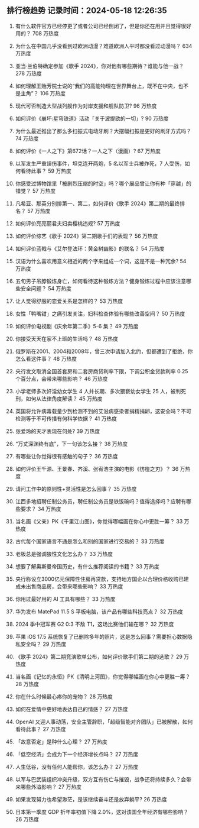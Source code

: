 
## 排行榜趋势 记录时间：2024-05-18 12:26:35
  
  1. 有什么软件官方已经停更了或者公司已经倒闭了，但是你还在用并且觉得很好用的？ 708 万热度
    
  2. 为什么在中国几乎没看到过欧洲动漫？难道欧洲人平时都没看过动漫吗？ 634 万热度
    
  3. 亚当·兰伯特确定参加《歌手 2024》，你对他有哪些期待？谁能与他一战？ 278 万热度
    
  4. 如何理解王贻芳院士说的“我们的高能物理在世界舞台上，既不在中央，也不是主角”？ 106 万热度
    
  5. 现代可否制造大型战列舰作为对岸支援和舰队防卫? 96 万热度
    
  6. 如何评价《崩坏:星穹铁道》活动「关于波提欧的一切」? 90 万热度
    
  7. 为什么最近推出了那么多扫振式电动牙刷？大摆幅扫振是更好的刷牙方式吗？ 74 万热度
    
  8. 如何评价《一人之下》第672话？一人之下（漫画）? 67 万热度
    
  9. 以军发生严重误伤事件，坦克连开两炮，5 名以军士兵被炸死，7 人受伤，如何看待此事？ 59 万热度
    
  10. 你感受过博物馆里「被剧烈压缩的时空」吗？哪个展品曾让你有种「穿越」的错觉？ 57 万热度
    
  11. 凡希亚、那英分别排第一、第二，如何评价《歌手 2024》第二期的最终排名？ 57 万热度
    
  12. 如何评价亮亮丽君夫妇卖樱桃违规? 57 万热度
    
  13. 如何评价综艺《歌手 2024》第二期歌手们的表现？ 56 万热度
    
  14. 如何评价蓝戟与《艾尔登法环：黄金树幽影》的联名？ 54 万热度
    
  15. 汉语为什么喜欢用意义相近的两个字来组成一个词，这是不是一种冗余? 54 万热度
    
  16. 五旬男子吊脖锻炼身亡，如何看待这种锻炼方法？健身锻炼过程中应该注意哪些安全问题？ 54 万热度
    
  17. 让人觉得舒服的恋爱关系是怎样的？ 53 万热度
    
  18. 女性「鸭嘴钳」之痛引发关注，妇科检查体验有哪些改善空间？ 50 万热度
    
  19. 如何评价电视剧《庆余年第二季》5-6 集？ 49 万热度
    
  20. 你接受天天在家不上班的生活吗？ 48 万热度
    
  21. 俄罗斯在2001、2004和2008年，曾三次申请加入北约，但都遭到了拒绝，你怎么看这件事？ 48 万热度
    
  22. 央行发文取消全国首套房和二套房商贷利率下限，下调公积金贷款利率 0.25 个百分点，会带来哪些影响？ 46 万热度
    
  23. 小学老师多次奸淫幼女学生 4 人并长期、多次猥亵幼女学生 25 人，被判死刑，如何从法律角度解读？ 45 万热度
    
  24. 英国将允许病毒载量少到检测不到的艾滋病感染者捐精捐卵，这安全吗？不可检测等于不可传播有何科学依据？ 41 万热度
    
  25. 张爱玲的天才表现在何处? 39 万热度
    
  26. “万丈深渊终有底”，下一句该怎么接？ 38 万热度
    
  27. 有哪些让你觉得很有感触的句子？ 36 万热度
    
  28. 如何评价王千源、王景春、齐溪、张宥浩主演的电影《彷徨之刃》？ 36 万热度
    
  29. 请问工作中的原则性+灵活性是怎么回事？ 35 万热度
    
  30. 江西多地招聘任制公务员，聘任制公务员是铁饭碗吗？值得选择吗？应聘有哪些要求？ 34 万热度
    
  31. 当名画《父亲》PK《千里江山图》，你觉得哪幅画在你心中更胜一筹？ 33 万热度
    
  32. 古代每个国家语言不通是怎么和别的国家进行交易的？ 33 万热度
    
  33. 老板总是强调狼性文化怎么办？ 33 万热度
    
  34. 想要了解奥斯曼帝国历史，有什么推荐阅读的书籍？ 33 万热度
    
  35. 央行称设立3000亿元保障性住房再贷款，支持地方国企以合理价格收购已建成未出售商品房，会带来哪些影响？ 33 万热度
    
  36. 你用过最好用的 AI 工具有哪些？ 33 万热度
    
  37. 华为发布 MatePad 11.5 S 平板电脑，该产品有哪些科技亮点？ 32 万热度
    
  38. 2024 季中冠军赛 G2 0:3 不敌 T1，这场比赛他们输在哪？ 32 万热度
    
  39. 苹果 iOS 17.5 系统恢复了已删除多年的照片，这是怎么回事？需要担心数据隐私安全吗？ 29 万热度
    
  40. 《歌手 2024》第二期竞演歌单公布，如何评价歌手们第二期的选歌？ 29 万热度
    
  41. 当名画《记忆的永恒》PK《清明上河图》，你觉得哪幅画在你心中更胜一筹？ 28 万热度
    
  42. 你在什么时候最心疼你的宠物？ 28 万热度
    
  43. 如何在爱情中更好地表达自己的情感？ 27 万热度
    
  44. OpenAI 又迎人事动荡，安全主管辞职，「超级智能对齐团队」已被解散，如何看待此事？ 27 万热度
    
  45. 「故意否定」是种什么心理？ 27 万热度
    
  46. 「低空经济」会成为下一个经济增长点吗？ 27 万热度
    
  47. 人生低谷，没有任何人能帮你，该怎么办？ 27 万热度
    
  48. 以军与巴武装组织冲突升级，双方互有伤亡与摧毁，战争还将持续多久？会带来哪些外溢影响？ 27 万热度
    
  49. 如果发现努力也希望渺茫，是该继续奋斗还是放弃躺平? 26 万热度
    
  50. 日本第一季度 GDP 折年率初值下降 2.0%，这对该国全年经济有哪些影响？ 26 万热度
    